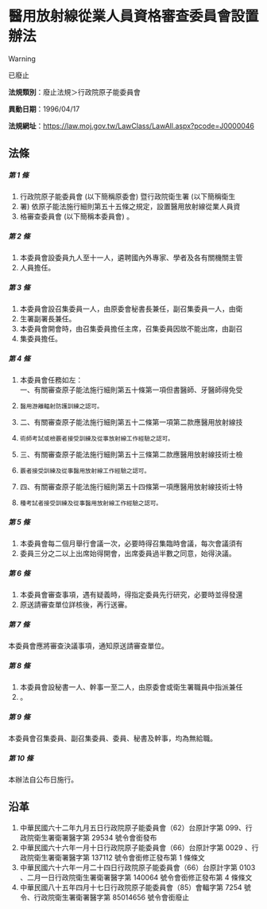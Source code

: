# 醫用放射線從業人員資格審查委員會設置辦法


> [!WARNING]
> 已廢止


**法規類別**：廢止法規＞行政院原子能委員會

**異動日期**：1996/04/17  

**法規網址**：https://law.moj.gov.tw/LawClass/LawAll.aspx?pcode=J0000046



## 法條
##### 第 1 條
1. 行政院原子能委員會 (以下簡稱原委會) 暨行政院衛生署 (以下簡稱衛生
1. 署) 依原子能法施行細則第五十五條之規定，設置醫用放射線從業人員資
1. 格審查委員會 (以下簡稱本委員會) 。

##### 第 2 條
1. 本委員會設委員九人至十一人，遴聘國內外專家、學者及各有關機關主管
1. 人員擔任。

##### 第 3 條
1. 本委員會設召集委員一人，由原委會秘書長兼任，副召集委員一人，由衛
1. 生署副署長兼任。
1. 本委員會開會時，由召集委員擔任主席，召集委員因故不能出席，由副召
1. 集委員擔任。

##### 第 4 條
1. 本委員會任務如左：  
一、有關審查原子能法施行細則第五十條第一項但書醫師、牙醫師得免受
1.     醫用游離輻射防護訓練之認可。
1. 二、有關審查原子能法施行細則第五十二條第一項第二款應醫用放射線技
1.     術師考試或檢覈者接受訓練及從事放射線工作經驗之認可。
1. 三、有關審查原子能法施行細則第五十三條第二款應醫用放射線技術士檢
1.     覈者接受訓練及從事醫用放射線工作經驗之認可。
1. 四、有關審查原子能法施行細則第五十四條第一項應醫用放射線技術士特
1.     種考試者接受訓練及從事醫用放射線工作經驗之認可。

##### 第 5 條
1. 本委員會每二個月舉行會議一次，必要時得召集臨時會議，每次會議須有
1. 委員三分之二以上出席始得開會，出席委員過半數之同意，始得決議。

##### 第 6 條
1. 本委員會審查事項，遇有疑義時，得指定委員先行研究，必要時並得發還
1. 原送請審查單位詳核後，再行送審。

##### 第 7 條
本委員會應將審查決議事項，通知原送請審查單位。

##### 第 8 條
1. 本委員會設秘書一人、幹事一至二人，由原委會或衛生署職員中指派兼任
1. 。

##### 第 9 條
本委員會召集委員、副召集委員、委員、秘書及幹事，均為無給職。

##### 第 10 條
本辦法自公布日施行。

## 沿革
1. 中華民國六十二年九月五日行政院原子能委員會（62）台原計字第 099、行政院衛生署衛署醫字第 29534  號令會銜發布
1. 中華民國六十六年一月十日行政院原子能委員會（66）台原計字第 0029 、行政院衛生署衛署醫字第 137112 號令會銜修正發布第 1  條條文
1. 中華民國六十六年一月二十四日行政院原子能委員會（66）台原計字第 0103 、二月一日行政院衛生署衛署醫字第 140064 號令會銜修正發布第 4  條條文
1. 中華民國八十五年四月十七日行政院原子能委員會（85）會輻字第 7254 號令、行政院衛生署衛署醫字第 85014656 號令會銜廢止
